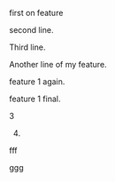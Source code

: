first on feature

second line.

Third line.

Another line of my feature.

feature 1 again.

feature 1 final.

3

4.

fff

ggg